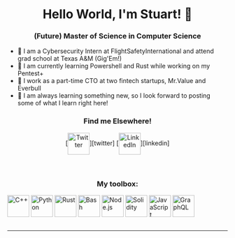 <h1 align="center">Hello World, I'm Stuart! 👋</h1>
<h3 align="center">(Future) Master of Science in Computer Science</h3>
<div>

- 🤝 I am a Cybersecurity Intern at FlightSafetyInternational and attend grad school at Texas A&M (Gig'Em!)
- 🌱 I am currently learning Powershell and Rust while working on my Pentest+
- 🔭 I work as a part-time CTO at two fintech startups, Mr.Value and Everbull
- 📝 I am always learning something new, so I look forward to posting some of what I learn right here!
</div>

<h3 align="center">Find me Elsewhere!</h3>
<div align="center">
[<img align="center" alt="Twitter" width="50px" src="https://img.icons8.com/ios/100/000000/twitter--v2.png"/>][twitter]
[<img align="center" alt="LinkedIn" width="50px" src="https://img.icons8.com/material-outlined/24/000000/linkedin--v2.png" />][linkedin]
</div>
<br /><br />

<h3 align="center">My toolbox:</h3>
<!--
Order by most proficient!
-->
<!--C/C++, Python, Rust, Bash, Node, Solidity, GraphQL -->
<img align="center" alt="C++" width="50px" src="https://img.icons8.com/ios/50/000000/c-plus-plus-logo.png" />
<img align="center" alt="Python" width="50px" src="https://img.icons8.com/ios/50/000000/python--v1.png" />
<img align="center" alt="Rust" width="50px" src="https://img.icons8.com/external-tal-revivo-color-tal-revivo/24/000000/external-rust-is-a-multi-paradigm-system-programming-language-logo-color-tal-revivo.png"/>
<img align="center" alt="Bash" width="50px"src="https://img.icons8.com/ios-filled/50/000000/console.png"/>
<img align="center" alt="Node.js" width="50px" src="https://img.icons8.com/windows/32/000000/node-js.png"/>
<img align="center" alt="Solidity" width="50px" src="https://img.icons8.com/ios-filled/50/000000/solidity.png"/>
<img align="center" alt="JavaScript" width="50px" src="https://img.icons8.com/ios/50/000000/javascript--v1.png" />
<img align="center" alt="GraphQL" width="50px" src="https://img.icons8.com/external-tal-revivo-bold-tal-revivo/24/000000/external-graphql-an-open-source-data-query-and-manipulation-language-for-api-logo-bold-tal-revivo.png"/>
<br /><br />

---

<!--[website]:-->
[twitter]: https://twitter.com/thes_s_nelson
[linkedin]: https://www.linkedin.com/in/stuart-nelson/

